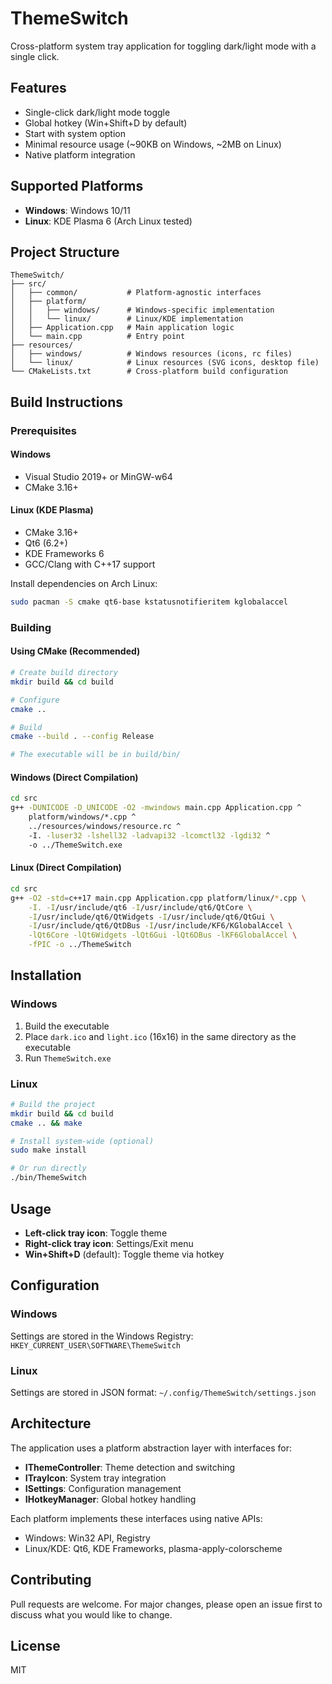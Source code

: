 # ThemeSwitch

Cross-platform system tray application for toggling dark/light mode with a single click.

## Features
- Single-click dark/light mode toggle
- Global hotkey (Win+Shift+D by default)
- Start with system option
- Minimal resource usage (~90KB on Windows, ~2MB on Linux)
- Native platform integration

## Supported Platforms
- **Windows**: Windows 10/11
- **Linux**: KDE Plasma 6 (Arch Linux tested)

## Project Structure
```
ThemeSwitch/
├── src/
│   ├── common/           # Platform-agnostic interfaces
│   ├── platform/          
│   │   ├── windows/      # Windows-specific implementation
│   │   └── linux/        # Linux/KDE implementation
│   ├── Application.cpp   # Main application logic
│   └── main.cpp          # Entry point
├── resources/
│   ├── windows/          # Windows resources (icons, rc files)
│   └── linux/            # Linux resources (SVG icons, desktop file)
└── CMakeLists.txt        # Cross-platform build configuration
```

## Build Instructions

### Prerequisites

#### Windows
- Visual Studio 2019+ or MinGW-w64
- CMake 3.16+

#### Linux (KDE Plasma)
- CMake 3.16+
- Qt6 (6.2+)
- KDE Frameworks 6
- GCC/Clang with C++17 support

Install dependencies on Arch Linux:
```bash
sudo pacman -S cmake qt6-base kstatusnotifieritem kglobalaccel
```

### Building

#### Using CMake (Recommended)
```bash
# Create build directory
mkdir build && cd build

# Configure
cmake ..

# Build
cmake --build . --config Release

# The executable will be in build/bin/
```

#### Windows (Direct Compilation)
```bash
cd src
g++ -DUNICODE -D_UNICODE -O2 -mwindows main.cpp Application.cpp ^
    platform/windows/*.cpp ^
    ../resources/windows/resource.rc ^
    -I. -luser32 -lshell32 -ladvapi32 -lcomctl32 -lgdi32 ^
    -o ../ThemeSwitch.exe
```

#### Linux (Direct Compilation)
```bash
cd src
g++ -O2 -std=c++17 main.cpp Application.cpp platform/linux/*.cpp \
    -I. -I/usr/include/qt6 -I/usr/include/qt6/QtCore \
    -I/usr/include/qt6/QtWidgets -I/usr/include/qt6/QtGui \
    -I/usr/include/qt6/QtDBus -I/usr/include/KF6/KGlobalAccel \
    -lQt6Core -lQt6Widgets -lQt6Gui -lQt6DBus -lKF6GlobalAccel \
    -fPIC -o ../ThemeSwitch
```

## Installation

### Windows
1. Build the executable
2. Place `dark.ico` and `light.ico` (16x16) in the same directory as the executable
3. Run `ThemeSwitch.exe`

### Linux
```bash
# Build the project
mkdir build && cd build
cmake .. && make

# Install system-wide (optional)
sudo make install

# Or run directly
./bin/ThemeSwitch
```

## Usage
- **Left-click tray icon**: Toggle theme
- **Right-click tray icon**: Settings/Exit menu
- **Win+Shift+D** (default): Toggle theme via hotkey

## Configuration

### Windows
Settings are stored in the Windows Registry:
`HKEY_CURRENT_USER\SOFTWARE\ThemeSwitch`

### Linux
Settings are stored in JSON format:
`~/.config/ThemeSwitch/settings.json`

## Architecture

The application uses a platform abstraction layer with interfaces for:
- **IThemeController**: Theme detection and switching
- **ITrayIcon**: System tray integration
- **ISettings**: Configuration management
- **IHotkeyManager**: Global hotkey handling

Each platform implements these interfaces using native APIs:
- Windows: Win32 API, Registry
- Linux/KDE: Qt6, KDE Frameworks, plasma-apply-colorscheme

## Contributing
Pull requests are welcome. For major changes, please open an issue first to discuss what you would like to change.

## License
MIT